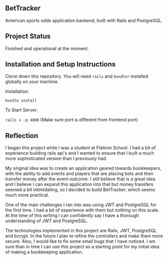 ## BetTracker

American sports odds application backend, built with Rails and PostgreSQL.

## Project Status

Finished and operational at the moment.

## Installation and Setup Instructions

Clone down this repository. You will need `rails` and `bundler` installed globally on your machine.  

Installation:

`bundle install`  

To Start Server:

`rails s -p 4000` (Make sure port is different from frontend port)

## Reflection

I began this project while I was a student at Flatiron School. I had a bit of experience building rails api's and I wanted to ensure that I built a much more sophisticated version than I previously had.

My original idea was to create an application geared towards bookkeepers, with the ability to add events and players that are placing bets and then transfer money after the event outcome. I still believe that is a great idea and I believe I can expand this application into that but money transfers seemed a bit intimidating, so I decided to build BetTracker, which seems much more practical.

One of the main challenges I ran into was using JWT and PostgreSQL for the first time. I had a bit of experience with them but nothing on this scale. At the time of this writing I can confidently say I have a thorough understanding of JWT and PostgreSQL.

The technologies implemented in this project are Rails, JWT, PostgreSQL and bcrypt. In the future I plan to refine the controllers and make them more secure. Also, I would like to fix some small bugs that I have noticed. I am sure than in time I can use this project as a starting point for my initial idea of making a bookkeeping application.
